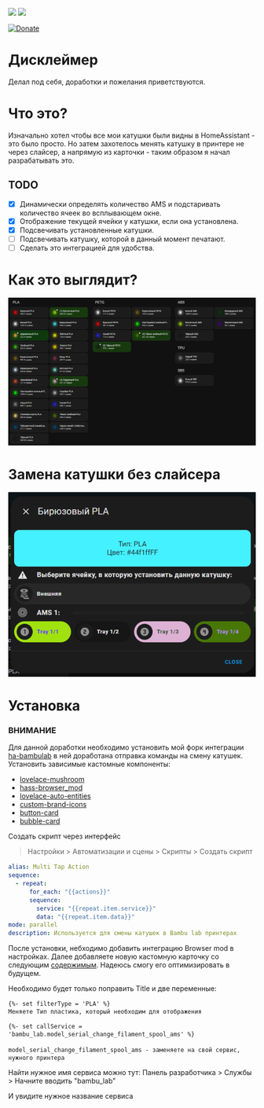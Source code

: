 ![](https://img.shields.io/github/watchers/Striker72rus/bambu_filament_change.svg)
![](https://img.shields.io/github/stars/Striker72rus/bambu_filament_change.svg)

[![Donate](https://img.shields.io/badge/donate-Tinkoff-yellow.svg)](https://www.tinkoff.ru/rm/dontsov.sergey22/KEZ6r54259)


# Дисклеймер
Делал под себя, доработки и пожелания приветствуются.

# Что это?
Изначально хотел чтобы все мои катушки были видны в HomeAssistant - это было просто.
Но затем захотелось менять катушку в принтере не через слайсер, а напрямую из карточки - таким образом я начал разрабатывать это.

## TODO
- [x] Динамически определять количество AMS и подстаривать количество ячеек во всплывающем окне.
- [x] Отображение текущей ячейки у катушки, если она установлена.
- [x] Подсвечивать установленные катушки.
- [ ] Подсвечивать катушку, которой в данный момент печатают.
- [ ] Сделать это интеграцией для удобства.

# Как это выглядит?

![](img/filaments.png)

# Замена катушки без слайсера

![](img/change_filament.png)

# Установка
### ВНИМАНИЕ

Для данной доработки необходимо установить мой форк интеграции [ha-bambulab](https://github.com/Striker72rus/ha-bambulab) в ней доработана отправка команды на смену катушек.
Установить зависимые кастомные компоненты:
* [lovelace-mushroom](https://github.com/piitaya/lovelace-mushroom)
* [hass-browser_mod](https://github.com/thomasloven/hass-browser_mod)
* [lovelace-auto-entities](https://github.com/thomasloven/lovelace-auto-entities)
* [custom-brand-icons](https://github.com/elax46/custom-brand-icons)
* [button-card](https://github.com/custom-cards/button-card)
* [bubble-card](https://github.com/Clooos/Bubble-Card)

Создать скрипт через интерфейс
> Настройки > Автоматизации и сцены > Скрипты > Создать скрипт

```yaml
alias: Multi Tap Action
sequence:
  - repeat:
      for_each: "{{actions}}"
      sequence:
        service: "{{repeat.item.service}}"
        data: "{{repeat.item.data}}"
mode: parallel
description: Используется для смены катушек в Bambu lab принтерах
```

После установки, небходимо добавить интеграцию Browser mod в настройках. Далее добавляете новую кастомную карточку со следующим [содержимым](custom_card.yaml). Надеюсь смогу его оптимизировать в будущем.


Необходимо будет только поправить Title и две переменные:
```
{%- set filterType = 'PLA' %}
Меняете Тип пластика, который необходим для отображения
```
```
{%- set callService = 'bambu_lab.model_serial_change_filament_spool_ams' %}

model_serial_change_filament_spool_ams - заменяете на свой сервис, нужного принтера
```
Найти нужное имя сервиса можно тут:
Панель разработчика > Службы > Начните вводить "bambu_lab"

И увидите нужное название сервиса
